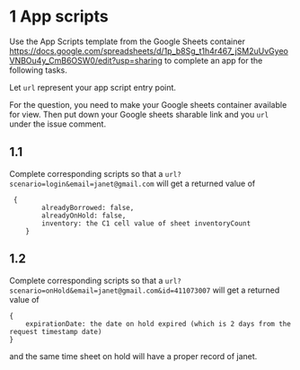# 1 App scripts
Use the App Scripts template from the Google Sheets container <https://docs.google.com/spreadsheets/d/1p_b8Sg_t1h4r467_jSM2uUvGyeoVNBOu4y_CmB6OSW0/edit?usp=sharing> to complete an app for the following tasks.

Let `url` represent your app script entry point.

For the question, you need to make your Google sheets container available for view. Then put down your Google sheets sharable link and you `url` under the issue comment. 

## 1.1 
Complete corresponding scripts so that a `url?scenario=login&email=janet@gmail.com` will
get a returned value of
```
 {
        alreadyBorrowed: false,
        alreadyOnHold: false,
        inventory: the C1 cell value of sheet inventoryCount
    }
```

## 1.2 
Complete corresponding scripts so that a `url?scenario=onHold&email=janet@gmail.com&id=411073007` will
get a returned value of
```
{
    expirationDate: the date on hold expired (which is 2 days from the request timestamp date)
}
```
and the same time sheet on hold will have a proper record of janet.
